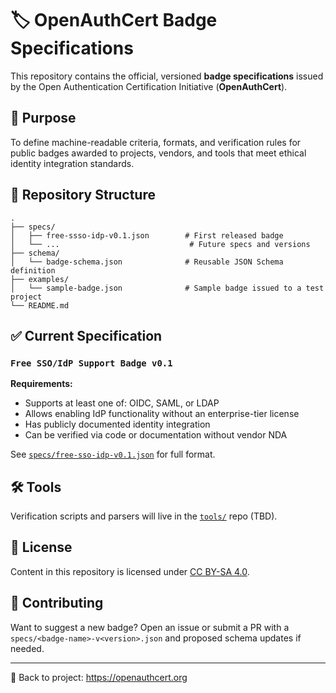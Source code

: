 # 🏷️ OpenAuthCert Badge Specifications

This repository contains the official, versioned **badge specifications** issued by the Open Authentication Certification Initiative (**OpenAuthCert**).

## 📜 Purpose
To define machine-readable criteria, formats, and verification rules for public badges awarded to projects, vendors, and tools that meet ethical identity integration standards.

## 📂 Repository Structure
```
.
├── specs/
│   ├── free-ssso-idp-v0.1.json        # First released badge
│   └── ...                             # Future specs and versions
├── schema/
│   └── badge-schema.json              # Reusable JSON Schema definition
├── examples/
│   └── sample-badge.json              # Sample badge issued to a test project
└── README.md
```

## ✅ Current Specification
### `Free SSO/IdP Support Badge v0.1`
**Requirements:**
- Supports at least one of: OIDC, SAML, or LDAP
- Allows enabling IdP functionality without an enterprise-tier license
- Has publicly documented identity integration
- Can be verified via code or documentation without vendor NDA

See [`specs/free-sso-idp-v0.1.json`](specs/free-sso-idp-v0.1.json) for full format.

## 🛠️ Tools
Verification scripts and parsers will live in the [`tools/`](../tools/) repo (TBD).

## 📄 License
Content in this repository is licensed under [CC BY-SA 4.0](https://creativecommons.org/licenses/by-sa/4.0/).

## 🤝 Contributing
Want to suggest a new badge? Open an issue or submit a PR with a `specs/<badge-name>-v<version>.json` and proposed schema updates if needed.

---

🔗 Back to project: https://openauthcert.org
